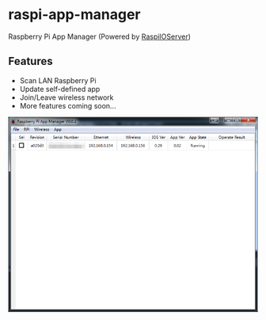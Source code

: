 # raspi-app-manager
Raspberry Pi App Manager (Powered by  [RaspiIOServer](https://github.com/amaork/raspi-ios "RaspiIOServer"))

## Features
- Scan LAN Raspberry Pi
- Update self-defined app
- Join/Leave wireless network
- More features coming soon...

![resource/main.png](resources\png\main.png)
